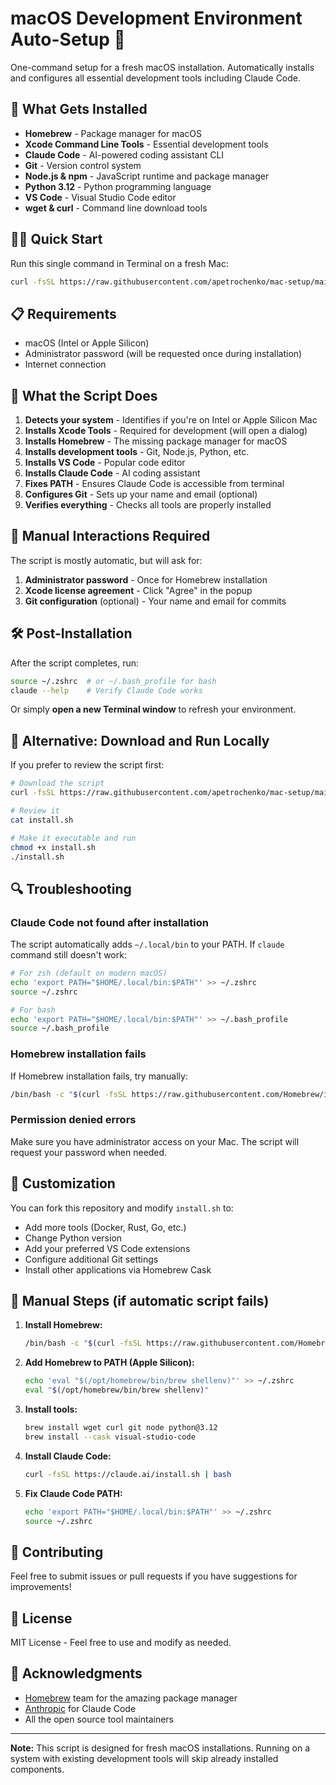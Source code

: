 # macOS Development Environment Auto-Setup 🚀

One-command setup for a fresh macOS installation. Automatically installs and configures all essential development tools including Claude Code.

## 🎯 What Gets Installed

- **Homebrew** - Package manager for macOS
- **Xcode Command Line Tools** - Essential development tools
- **Claude Code** - AI-powered coding assistant CLI
- **Git** - Version control system
- **Node.js & npm** - JavaScript runtime and package manager
- **Python 3.12** - Python programming language
- **VS Code** - Visual Studio Code editor
- **wget & curl** - Command line download tools

## 🏃‍♂️ Quick Start

Run this single command in Terminal on a fresh Mac:

```bash
curl -fsSL https://raw.githubusercontent.com/apetrochenko/mac-setup/main/install.sh | bash
```

## 📋 Requirements

- macOS (Intel or Apple Silicon)
- Administrator password (will be requested once during installation)
- Internet connection

## 🔧 What the Script Does

1. **Detects your system** - Identifies if you're on Intel or Apple Silicon Mac
2. **Installs Xcode Tools** - Required for development (will open a dialog)
3. **Installs Homebrew** - The missing package manager for macOS
4. **Installs development tools** - Git, Node.js, Python, etc.
5. **Installs VS Code** - Popular code editor
6. **Installs Claude Code** - AI coding assistant
7. **Fixes PATH** - Ensures Claude Code is accessible from terminal
8. **Configures Git** - Sets up your name and email (optional)
9. **Verifies everything** - Checks all tools are properly installed

## 🤖 Manual Interactions Required

The script is mostly automatic, but will ask for:

1. **Administrator password** - Once for Homebrew installation
2. **Xcode license agreement** - Click "Agree" in the popup
3. **Git configuration** (optional) - Your name and email for commits

## 🛠️ Post-Installation

After the script completes, run:

```bash
source ~/.zshrc  # or ~/.bash_profile for bash
claude --help    # Verify Claude Code works
```

Or simply **open a new Terminal window** to refresh your environment.

## 📁 Alternative: Download and Run Locally

If you prefer to review the script first:

```bash
# Download the script
curl -fsSL https://raw.githubusercontent.com/apetrochenko/mac-setup/main/install.sh -o install.sh

# Review it
cat install.sh

# Make it executable and run
chmod +x install.sh
./install.sh
```

## 🔍 Troubleshooting

### Claude Code not found after installation

The script automatically adds `~/.local/bin` to your PATH. If `claude` command still doesn't work:

```bash
# For zsh (default on modern macOS)
echo 'export PATH="$HOME/.local/bin:$PATH"' >> ~/.zshrc
source ~/.zshrc

# For bash
echo 'export PATH="$HOME/.local/bin:$PATH"' >> ~/.bash_profile
source ~/.bash_profile
```

### Homebrew installation fails

If Homebrew installation fails, try manually:

```bash
/bin/bash -c "$(curl -fsSL https://raw.githubusercontent.com/Homebrew/install/HEAD/install.sh)"
```

### Permission denied errors

Make sure you have administrator access on your Mac. The script will request your password when needed.

## 🎨 Customization

You can fork this repository and modify `install.sh` to:

- Add more tools (Docker, Rust, Go, etc.)
- Change Python version
- Add your preferred VS Code extensions
- Configure additional Git settings
- Install other applications via Homebrew Cask

## 📝 Manual Steps (if automatic script fails)

1. **Install Homebrew:**
   ```bash
   /bin/bash -c "$(curl -fsSL https://raw.githubusercontent.com/Homebrew/install/HEAD/install.sh)"
   ```

2. **Add Homebrew to PATH (Apple Silicon):**
   ```bash
   echo 'eval "$(/opt/homebrew/bin/brew shellenv)"' >> ~/.zshrc
   eval "$(/opt/homebrew/bin/brew shellenv)"
   ```

3. **Install tools:**
   ```bash
   brew install wget curl git node python@3.12
   brew install --cask visual-studio-code
   ```

4. **Install Claude Code:**
   ```bash
   curl -fsSL https://claude.ai/install.sh | bash
   ```

5. **Fix Claude Code PATH:**
   ```bash
   echo 'export PATH="$HOME/.local/bin:$PATH"' >> ~/.zshrc
   source ~/.zshrc
   ```

## 🤝 Contributing

Feel free to submit issues or pull requests if you have suggestions for improvements!

## 📄 License

MIT License - Feel free to use and modify as needed.

## 🙏 Acknowledgments

- [Homebrew](https://brew.sh/) team for the amazing package manager
- [Anthropic](https://anthropic.com/) for Claude Code
- All the open source tool maintainers

---

**Note:** This script is designed for fresh macOS installations. Running on a system with existing development tools will skip already installed components.